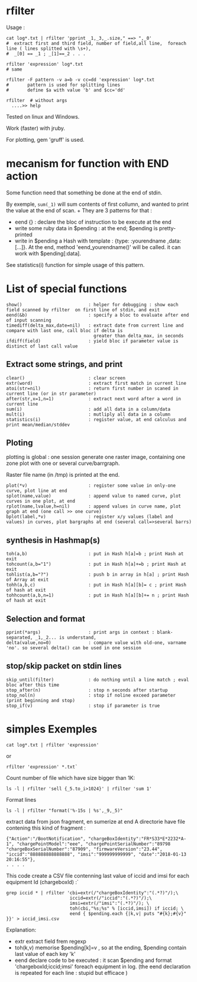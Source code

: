 # rfilter

Usage :
```
cat log*.txt | rfilter 'pprint _1,_3,_.size," ==> ",_0'
#  extract first and third field, number of field,all line,  foreach line ( lines splitted with \s+),
#  _[0] == _1 ; _[1]==_2 . . .

rfilter 'expression' log*.txt 
# same

rfilter -F pattern -v a=b -v cc=dd 'expression' log*.txt
#       pattern is used for splitting lines
#       define $a with value 'b' and $cc='dd'

rfilter  # without args
  ....>> help
```  

Tested on linux and Windows.

Work (faster) with jruby.

For plotting, gem 'gruff' is used.

# mecanism for function with END action

Some function need that something be done at the end of stdin.

By exemple, ```sum(_1)``` will sum  contents of first collumn, and wanted to print the value at the end of scan.
+
They are 3 patterns for that :
* eend {} : declare the bloc of instruction to be execute at the end
* write some ruby data in $pending : at the end; $pending is pretty-printed
* write in $pending a Hash with template : {type: :yourendname ,data: [...]}.
  At the end, method 'eend_yourendname()' will be called. it can work with $pending[:data].

See statistics(i) function for simple usage of this pattern.

# List of special functions

```
show()                         : helper for debugging : show each field scanned by rfilter  on first line of stdin, and exit
eend(&b)                       : specify a bloc to evaluate after end of input scanning
timediff(delta_max,date=nil)   : extract date from current line and compare with last one, call bloc if delta is 
                                 greater than delta_max, in seconds
ifdiff(field)                  : yield bloc if parameter value is distinct of last call value
```

Extract some strings, and print
-------------------------------

```
clear()                        : clear screen
extr(word)                     : extract first match in current line
atoi(str=nil)                  : return first number in scaned in current line (or in str parameter)
after(str,x=1,n=1)             : extract next word after a word in current line
sum(i)                         : add all data in a column/data
mult(i)                        : mutliply all data in a column
statistics(i)                  : register value, at end calculus and print mean/median/stddev
```

Ploting
-------


plotting is global : one session generate one raster image, containing one zone plot with one or several curve/barrgraph.

Raster file name (in /tmp) is printed at the end.

```
plot(*v)                       : register some value in only-one curve, plot line at end
splot(name,value)              : append value to named curve, plot curves in one plot, at end
rplot(name,lvalue,h=nil)       : append values in curve name, plot graph at end (one call >> one curve)
bplot(label,*v)                : register x/y values (label and values) in curves, plot bargraphs at end (several call=>several barrs)
```



synthesis in Hashmap(s)
-----------------------

```
toh(a,b)                       : put in Hash h[a]=b ; print Hash at exit
tohcount(a,b="1")              : put in Hash h[a]+=b ; print Hash at exit
tohlist(a,b="?")               : push b in array in h[a] ; print Hash of Array at exit
tohh(a,b,c)                    : put in Hash h[a][b]= c ; print Hash of hash at exit
tohhcount(a,b,n=1)             : put in Hash h[a][b]+= n ; print Hash of hash at exit
``````


Selection and format
--------------------

```
pprint(*args)                  : print args in context : blank-separated, _1,_2... is understand, 
delta(value,no=0)              : compare value with old-one, varname 'no'. so several delta() can be used in one session
```

stop/skip packet on stdin lines
-------------------------------

```
skip_until(filter)             : do nothing until a line match ; eval bloc after this time 
stop_after(n)                  : stop n seconds after startup
stop_nol(n)                    : stop if noline exceed parameter (print beginning and stop)
stop_if(v)                     : stop if parameter is true
```




# simples Exemples

```
cat log*.txt | rfilter 'expression' 
```

or
```
rfilter 'expression' *.txt`
```

Count number of file which have size bigger than 1K:
```
ls -l | rfilter 'sell {_5.to_i>1024}' | rfilter 'sum 1'
```

Format lines

```
ls -l | rfilter "format('%-15s | %s',_9,_5)" 
```

extract data from json fragment, en sumerize at end
A directorie have file contening this kind of fragment :
```
{"Action":"/BootNotification", "chargeBoxIdentity":"FR*S33*E*2232*A-1", "chargePointModel":"eee", "chargePointSerialNumber":"89798 "chargeBoxSerialNumber":"87909", "firmwareVersion":"23.44", "iccid":"888888888888888", "imsi":"999999999999", "date":"2018-01-13 20:16:55"},
. . . .
```

This code create a CSV file contenning last value of iccid and imsi for each equipment Id (chargeboxId) :`
```
grep iccid * | rfilter 'cbi=extr(/"chargeBoxIdentity":"(.*?)"/);\
                        iccid=extr(/"iccid":"(.*?)"/);\
                        imsi=extr(/"imsi":"(.*?)"/); \
                        toh(cbi,"%s;%s" % [iccid,imsi]) if iccid; \
                        eend { $pending.each {|k,v| puts "#{k};#{v}" }}' > iccid_imsi.csv

```

Explanation:
* extr extract field frem regexp
* toh(k,v) memorise $pending[k]=v , so at the ending, $pending contain last value of each key 'k'
* eend declare code to be executed : it scan $pending and format 'chargeboxId;iccid;imsi' foreach equipment in log.
(the eend declaration is repeated for each line : stupid but efficace )


